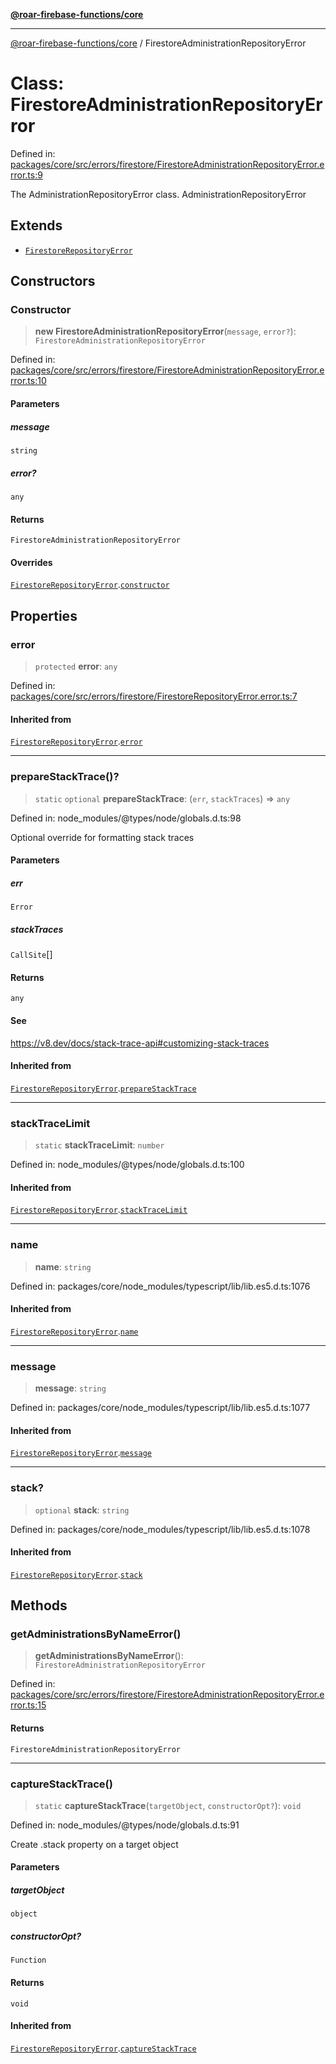 [**@roar-firebase-functions/core**](../README.md)

---

[@roar-firebase-functions/core](../README.md) / FirestoreAdministrationRepositoryError

# Class: FirestoreAdministrationRepositoryError

Defined in: [packages/core/src/errors/firestore/FirestoreAdministrationRepositoryError.error.ts:9](https://github.com/yeatmanlab/roar-firebase-functions/blob/0fc701649174b7557e55644b1065be2fa3d3d7ca/packages/core/src/errors/firestore/FirestoreAdministrationRepositoryError.error.ts#L9)

The AdministrationRepositoryError class.
AdministrationRepositoryError

## Extends

- [`FirestoreRepositoryError`](FirestoreRepositoryError.md)

## Constructors

### Constructor

> **new FirestoreAdministrationRepositoryError**(`message`, `error?`): `FirestoreAdministrationRepositoryError`

Defined in: [packages/core/src/errors/firestore/FirestoreAdministrationRepositoryError.error.ts:10](https://github.com/yeatmanlab/roar-firebase-functions/blob/0fc701649174b7557e55644b1065be2fa3d3d7ca/packages/core/src/errors/firestore/FirestoreAdministrationRepositoryError.error.ts#L10)

#### Parameters

##### message

`string`

##### error?

`any`

#### Returns

`FirestoreAdministrationRepositoryError`

#### Overrides

[`FirestoreRepositoryError`](FirestoreRepositoryError.md).[`constructor`](FirestoreRepositoryError.md#constructor)

## Properties

### error

> `protected` **error**: `any`

Defined in: [packages/core/src/errors/firestore/FirestoreRepositoryError.error.ts:7](https://github.com/yeatmanlab/roar-firebase-functions/blob/0fc701649174b7557e55644b1065be2fa3d3d7ca/packages/core/src/errors/firestore/FirestoreRepositoryError.error.ts#L7)

#### Inherited from

[`FirestoreRepositoryError`](FirestoreRepositoryError.md).[`error`](FirestoreRepositoryError.md#error)

---

### prepareStackTrace()?

> `static` `optional` **prepareStackTrace**: (`err`, `stackTraces`) => `any`

Defined in: node_modules/@types/node/globals.d.ts:98

Optional override for formatting stack traces

#### Parameters

##### err

`Error`

##### stackTraces

`CallSite`[]

#### Returns

`any`

#### See

https://v8.dev/docs/stack-trace-api#customizing-stack-traces

#### Inherited from

[`FirestoreRepositoryError`](FirestoreRepositoryError.md).[`prepareStackTrace`](FirestoreRepositoryError.md#preparestacktrace)

---

### stackTraceLimit

> `static` **stackTraceLimit**: `number`

Defined in: node_modules/@types/node/globals.d.ts:100

#### Inherited from

[`FirestoreRepositoryError`](FirestoreRepositoryError.md).[`stackTraceLimit`](FirestoreRepositoryError.md#stacktracelimit)

---

### name

> **name**: `string`

Defined in: packages/core/node_modules/typescript/lib/lib.es5.d.ts:1076

#### Inherited from

[`FirestoreRepositoryError`](FirestoreRepositoryError.md).[`name`](FirestoreRepositoryError.md#name)

---

### message

> **message**: `string`

Defined in: packages/core/node_modules/typescript/lib/lib.es5.d.ts:1077

#### Inherited from

[`FirestoreRepositoryError`](FirestoreRepositoryError.md).[`message`](FirestoreRepositoryError.md#message)

---

### stack?

> `optional` **stack**: `string`

Defined in: packages/core/node_modules/typescript/lib/lib.es5.d.ts:1078

#### Inherited from

[`FirestoreRepositoryError`](FirestoreRepositoryError.md).[`stack`](FirestoreRepositoryError.md#stack)

## Methods

### getAdministrationsByNameError()

> **getAdministrationsByNameError**(): `FirestoreAdministrationRepositoryError`

Defined in: [packages/core/src/errors/firestore/FirestoreAdministrationRepositoryError.error.ts:15](https://github.com/yeatmanlab/roar-firebase-functions/blob/0fc701649174b7557e55644b1065be2fa3d3d7ca/packages/core/src/errors/firestore/FirestoreAdministrationRepositoryError.error.ts#L15)

#### Returns

`FirestoreAdministrationRepositoryError`

---

### captureStackTrace()

> `static` **captureStackTrace**(`targetObject`, `constructorOpt?`): `void`

Defined in: node_modules/@types/node/globals.d.ts:91

Create .stack property on a target object

#### Parameters

##### targetObject

`object`

##### constructorOpt?

`Function`

#### Returns

`void`

#### Inherited from

[`FirestoreRepositoryError`](FirestoreRepositoryError.md).[`captureStackTrace`](FirestoreRepositoryError.md#capturestacktrace)
